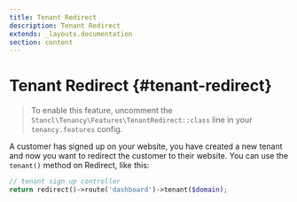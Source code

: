 ```yaml
---
title: Tenant Redirect
description: Tenant Redirect
extends: _layouts.documentation
section: content
---
```


# Tenant Redirect {#tenant-redirect}

> To enable this feature, uncomment the `Stancl\Tenancy\Features\TenantRedirect::class` line in your `tenancy.features` config.

A customer has signed up on your website, you have created a new tenant and now you want to redirect the customer to their website. You can use the `tenant()` method on Redirect, like this:

```php
// tenant sign up controller
return redirect()->route('dashboard')->tenant($domain);
```